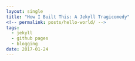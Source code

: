 ```yaml
---
layout: single
title: "How I Built This: A Jekyll Tragicomedy"
<!-- permalink: posts/hello-world/ -->
tags:
  - jekyll
  - github pages
  - blogging
date: 2017-01-24
---
```


